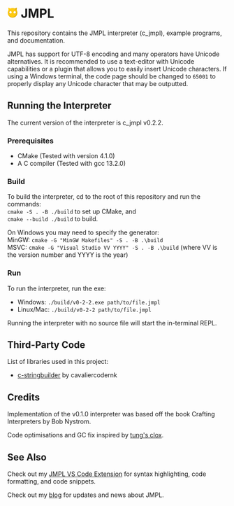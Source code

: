 # <img src="assets/JMPLMascot.png" height="24px"/> JMPL

This repository contains the JMPL interpreter (c_jmpl), example programs, and documentation.

JMPL has support for UTF-8 encoding and many operators have Unicode alternatives. It is recommended to use a text-editor with Unicode capabilities or a plugin that allows you to easily insert Unicode characters. If using a Windows terminal, the code page should be changed to `65001` to properly display any Unicode character that may be outputted.

## Running the Interpreter
The current version of the interpreter is c_jmpl v0.2.2.

### Prerequisites
- CMake (Tested with version 4.1.0)
- A C compiler (Tested with gcc 13.2.0)

### Build
To build the interpreter, cd to the root of this repository and run the commands: \
`cmake -S . -B ./build` to set up CMake, and \
`cmake --build ./build` to build.

On Windows you may need to specify the generator: \
MinGW: `cmake -G "MinGW Makefiles" -S . -B .\build` \
MSVC: `cmake -G "Visual Studio VV YYYY" -S . -B .\build` (where VV is the version number and YYYY is the year)

### Run
To run the interpreter, run the exe:
- Windows:
  `./build/v0-2-2.exe path/to/file.jmpl`
- Linux/Mac:
  `./build/v0-2-2 path/to/file.jmpl`

Running the interpreter with no source file will start the in-terminal REPL.

## Third-Party Code
List of libraries used in this project:
- <a href="https://github.com/cavaliercoder/c-stringbuilder">c-stringbuilder<a> by cavaliercodernk

## Credits
Implementation of the v0.1.0 interpreter was based off the book Crafting Interpreters by Bob Nystrom. 

Code optimisations and GC fix inspired by <a href="https://github.com/tung/clox">tung's clox</a>.

## See Also
Check out my <a href="https://marketplace.visualstudio.com/items?itemName=jogll1.vscode-jmpl">JMPL VS Code Extension</a> for syntax highlighting, code formatting, 
and code snippets.

Check out my <a href="https://jogll1.github.io/blog.html">blog</a> for updates and news about JMPL.